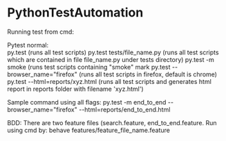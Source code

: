 # PythonTestAutomation


Running test from cmd:

Pytest normal:        
py.test (runs all test scripts)
py.test tests/file_name.py (runs all test scripts which are contained in file file_name.py under tests directory)
py.test -m smoke (runs test scripts containing "smoke" mark
py.test --browser_name="firefox" (runs all test scripts in firefox, default is chrome)
py.test --html=reports/xyz.html (runs all test scripts and generates html report in reports folder with filename 'xyz.html')
 
Sample command using all flags:  py.test -m end_to_end --browser_name="firefox" --html=reports/end_to_end.html
    
BDD: There are two feature files (search.feature, end_to_end.feature. Run using cmd by:
behave features/feature_file_name.feature
